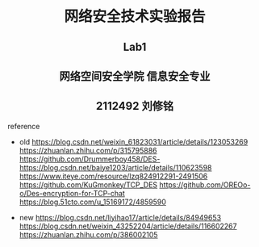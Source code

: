 # <center>**网络安全技术实验报告**</center>

## <center>**Lab1**</center>

## <center> **网络空间安全学院 信息安全专业**</center>

## <center> **2112492 刘修铭**</center>

reference
* old
https://blog.csdn.net/weixin_61823031/article/details/123053269
https://zhuanlan.zhihu.com/p/315795886
https://github.com/Drummerboy458/DES-
https://blog.csdn.net/baiye1203/article/details/110623598
https://www.iteye.com/resource/lzq824912291-2491506
https://github.com/KuGmonkey/TCP_DES
https://github.com/OREOo-o/Des-encryption-for-TCP-chat
https://blog.51cto.com/u_15169172/4859590


* new
https://blog.csdn.net/liyihao17/article/details/84949653
https://blog.csdn.net/weixin_43252204/article/details/116602267
https://zhuanlan.zhihu.com/p/386002105